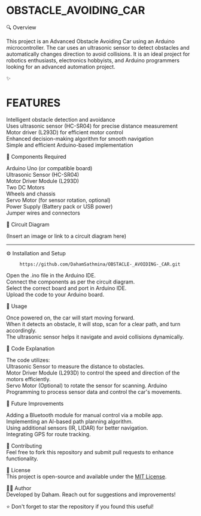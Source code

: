 # OBSTACLE_AVOIDING_CAR
🔍 Overview

This project is an Advanced Obstacle Avoiding Car using an Arduino microcontroller. The car uses an ultrasonic sensor to detect obstacles and automatically changes direction to avoid collisions. It is an ideal project for robotics enthusiasts, electronics hobbyists, and Arduino programmers looking for an advanced automation project.

✨
# FEATURES

Intelligent obstacle detection and avoidance        
Uses ultrasonic sensor (HC-SR04) for precise distance measurement        
Motor driver (L293D) for efficient motor control        
Enhanced decision-making algorithm for smooth navigation        
Simple and efficient Arduino-based implementation


🔧 Components Required

Arduino Uno (or compatible board)        
Ultrasonic Sensor (HC-SR04)        
Motor Driver Module (L293D)        
Two DC Motors        
Wheels and chassis        
Servo Motor (for sensor rotation, optional)        
Power Supply (Battery pack or USB power)        
Jumper wires and connectors



📡 Circuit Diagram

(Insert an image or link to a circuit diagram here)


________________________________________________________________________________
⚙️ Installation and Setup

         https://github.com/DahamSathmina/OBSTACLE-_AVOIDING-_CAR.git

Open the .ino file in the Arduino IDE.        
Connect the components as per the circuit diagram.        
Select the correct board and port in Arduino IDE.        
Upload the code to your Arduino board.



🚀 Usage

Once powered on, the car will start moving forward.        
When it detects an obstacle, it will stop, scan for a clear path, and turn accordingly.        
The ultrasonic sensor helps it navigate and avoid collisions dynamically.



📝 Code Explanation

The code utilizes:        
Ultrasonic Sensor to measure the distance to obstacles.        
Motor Driver Module (L293D) to control the speed and direction of the motors efficiently.        
Servo Motor (Optional) to rotate the sensor for scanning.
Arduino Programming to process sensor data and control the car's movements.



🔮 Future Improvements

Adding a Bluetooth module for manual control via a mobile app.        
Implementing an AI-based path planning algorithm.        
Using additional sensors (IR, LIDAR) for better navigation.        
Integrating GPS for route tracking.



🤝 Contributing        
Feel free to fork this repository and submit pull requests to enhance functionality.

📜 License        
This project is open-source and available under the [MIT License](LICENSE).

👨‍💻 Author        
Developed by Daham. Reach out for suggestions and improvements! 

⭐ Don't forget to star the repository if you found this useful!


